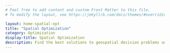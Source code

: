 ```yaml
---
# Feel free to add content and custom Front Matter to this file.
# To modify the layout, see https://jekyllrb.com/docs/themes/#overriding-theme-defaults

layout: home-spatial-opt
title: "Spatial Optimization"
category: Optimization
display-title: Spatial Optimization
description: Find the best solutions to geospatial decision problems under conditions.
---
```

